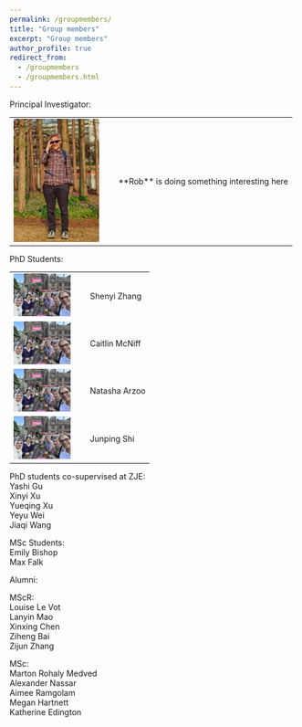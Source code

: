 ```yaml
---
permalink: /groupmembers/
title: "Group members"
excerpt: "Group members"
author_profile: true
redirect_from: 
  - /groupmembers
  - /groupmembers.html
---
```


Principal Investigator:
          
<div align="left">
    <table >
     <tr>
       <td><img src="/images/RY_profile.jpeg" alt="Image description" style="width: 150px; height: auto; margin-right: 20px;"></td>
        <td> **Rob** is doing something interesting here</td>
     </tr>
    </table>
    </div>
    
PhD Students: 
<div align="left">
    <table >
     <tr>
       <td><img src="/images/bristo_square2_Aug2023.png" alt="Image description" style="width: 100px; height: auto; margin-right: 20px;"></td>
        <td>Shenyi Zhang</td>
     </tr>
           <tr>
       <td><img src="/images/bristo_square2_Aug2023.png" alt="Image description" style="width: 100px; height: auto; margin-right: 20px;"></td>
        <td>Caitlin McNiff</td>
     </tr>
           <tr>
       <td><img src="/images/bristo_square2_Aug2023.png" alt="Image description" style="width: 100px; height: auto; margin-right: 20px;"></td>
        <td>Natasha Arzoo</td>
     </tr>
           <tr>
       <td><img src="/images/bristo_square2_Aug2023.png" alt="Image description" style="width: 100px; height: auto; margin-right: 20px;"></td>
        <td>Junping Shi</td>
     </tr>
    </table>
    </div>


PhD students co-supervised at ZJE:  
Yashi Gu  
Xinyi Xu  
Yueqing Xu  
Yeyu Wei  
Jiaqi Wang  

MSc Students:  
Emily Bishop  
Max Falk  

Alumni:  

MScR:  
Louise Le Vot  
Lanyin Mao  
Xinxing Chen  
Ziheng Bai  
Zijun Zhang  

MSc:  
Marton Rohaly Medved  
Alexander Nassar  
Aimee Ramgolam  
Megan Hartnett  
Katherine Edington  
